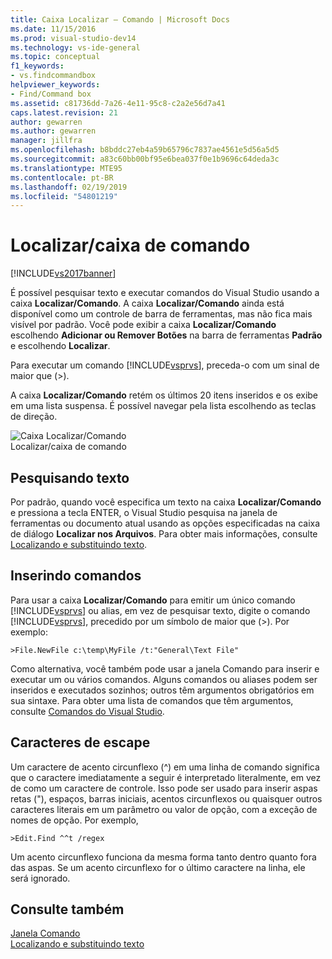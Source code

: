 ```yaml
---
title: Caixa Localizar – Comando | Microsoft Docs
ms.date: 11/15/2016
ms.prod: visual-studio-dev14
ms.technology: vs-ide-general
ms.topic: conceptual
f1_keywords:
- vs.findcommandbox
helpviewer_keywords:
- Find/Command box
ms.assetid: c81736dd-7a26-4e11-95c8-c2a2e56d7a41
caps.latest.revision: 21
author: gewarren
ms.author: gewarren
manager: jillfra
ms.openlocfilehash: b8bddc27eb4a59b65796c7837ae4561e5d56a5d5
ms.sourcegitcommit: a83c60bb00bf95e6bea037f0e1b9696c64deda3c
ms.translationtype: MTE95
ms.contentlocale: pt-BR
ms.lasthandoff: 02/19/2019
ms.locfileid: "54801219"
---
```

# <a name="findcommand-box"></a>Localizar/caixa de comando
[!INCLUDE[vs2017banner](../includes/vs2017banner.md)]

É possível pesquisar texto e executar comandos do Visual Studio usando a caixa **Localizar/Comando**. A caixa **Localizar/Comando** ainda está disponível como um controle de barra de ferramentas, mas não fica mais visível por padrão. Você pode exibir a caixa **Localizar/Comando** escolhendo **Adicionar ou Remover Botões** na barra de ferramentas **Padrão** e escolhendo **Localizar**.  
  
 Para executar um comando [!INCLUDE[vsprvs](../includes/vsprvs-md.md)], preceda-o com um sinal de maior que (>).  
  
 A caixa **Localizar/Comando** retém os últimos 20 itens inseridos e os exibe em uma lista suspensa. É possível navegar pela lista escolhendo as teclas de direção.  
  
 ![Caixa Localizar&#47;Comando](../ide/media/findcommandbox.png "FindCommandBox")  
Localizar/caixa de comando  
  
## <a name="searching-for-text"></a>Pesquisando texto  
 Por padrão, quando você especifica um texto na caixa **Localizar/Comando** e pressiona a tecla ENTER, o Visual Studio pesquisa na janela de ferramentas ou documento atual usando as opções especificadas na caixa de diálogo **Localizar nos Arquivos**. Para obter mais informações, consulte [Localizando e substituindo texto](../ide/finding-and-replacing-text.md).  
  
## <a name="entering-commands"></a>Inserindo comandos  
 Para usar a caixa **Localizar/Comando** para emitir um único comando [!INCLUDE[vsprvs](../includes/vsprvs-md.md)] ou alias, em vez de pesquisar texto, digite o comando [!INCLUDE[vsprvs](../includes/vsprvs-md.md)], precedido por um símbolo de maior que (>). Por exemplo:  
  
```  
>File.NewFile c:\temp\MyFile /t:"General\Text File"  
```  
  
 Como alternativa, você também pode usar a janela Comando para inserir e executar um ou vários comandos. Alguns comandos ou aliases podem ser inseridos e executados sozinhos; outros têm argumentos obrigatórios em sua sintaxe. Para obter uma lista de comandos que têm argumentos, consulte [Comandos do Visual Studio](../ide/reference/visual-studio-commands.md).  
  
## <a name="escape-characters"></a>Caracteres de escape  
 Um caractere de acento circunflexo (^) em uma linha de comando significa que o caractere imediatamente a seguir é interpretado literalmente, em vez de como um caractere de controle. Isso pode ser usado para inserir aspas retas ("), espaços, barras iniciais, acentos circunflexos ou quaisquer outros caracteres literais em um parâmetro ou valor de opção, com a exceção de nomes de opção. Por exemplo,  
  
```  
>Edit.Find ^^t /regex  
```  
  
 Um acento circunflexo funciona da mesma forma tanto dentro quanto fora das aspas. Se um acento circunflexo for o último caractere na linha, ele será ignorado.  
  
## <a name="see-also"></a>Consulte também  
 [Janela Comando](../ide/reference/command-window.md)   
 [Localizando e substituindo texto](../ide/finding-and-replacing-text.md)
